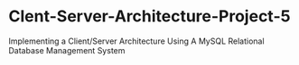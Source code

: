# Clent-Server-Architecture-Project-5
Implementing a Client/Server Architecture Using A MySQL Relational Database Management System
